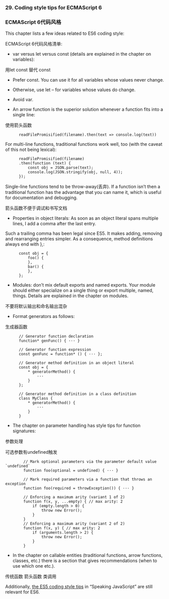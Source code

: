 ### 29. Coding style tips for ECMAScript 6
### ECMAScript 6代码风格

This chapter lists a few ideas related to ES6 coding style:

ECMAScript 6代码风格清单:

* var versus let versus const (details are explained in the chapter on variables):

用let const 替代 const

  * Prefer const. You can use it for all variables whose values never change.

  * Otherwise, use let – for variables whose values do change.

  * Avoid var.


* An arrow function is the superior solution whenever a function fits into a single line:

使用箭头函数

          readFilePromisified(filename).then(text => console.log(text))

For multi-line functions, traditional functions work well, too (with the caveat of this not being lexical):

          readFilePromisified(filename)
          .then(function (text) {
              const obj = JSON.parse(text);
              console.log(JSON.stringify(obj, null, 4));
          });

Single-line functions tend to be throw-away(丢弃). If a function isn’t then a traditional function has the advantage that you can name it, which is useful for documentation and debugging.

箭头函数不便于调试和书写文档

* Properties in object literals: As soon as an object literal spans multiple lines, I add a comma after the last entry.

Such a trailing comma has been legal since ES5. It makes adding, removing and rearranging entries simpler. As a consequence, method definitions always end with },:


          const obj = {
              foo() {
              },
              bar() {
              },
          };

* Modules: don’t mix default exports and named exports. Your module should either specialize on a single thing or export multiple, named, things. Details are explained in the chapter on modules.

不要将默认输出和命名输出混杂

* Format generators as follows:

生成器函数

          // Generator function declaration
          function* genFunc() { ··· }

          // Generator function expression
          const genFunc = function* () { ··· };

          // Generator method definition in an object literal
          const obj = {
              * generatorMethod() {
                  ···
              }
          };

          // Generator method definition in a class definition
          class MyClass {
              * generatorMethod() {
                  ···
              }
          }

* The chapter on parameter handling has style tips for function signatures:

参数处理

可选参数有undefined触发

            // Mark optional parameters via the parameter default value `undefined`
            function foo(optional = undefined) { ··· }

            // Mark required parameters via a function that throws an exception
            function foo(required = throwException()) { ··· }

            // Enforcing a maximum arity (variant 1 of 2)
            function f(x, y, ...empty) { // max arity: 2
                if (empty.length > 0) {
                    throw new Error();
                }
            }
            // Enforcing a maximum arity (variant 2 of 2)
            function f(x, y) { // max arity: 2
                if (arguments.length > 2) {
                    throw new Error();
                }
            }

* In the chapter on callable entities (traditional functions, arrow functions, classes, etc.) there is a section that gives recommendations (when to use which one etc.).

传统函数 箭头函数 类调用

Additionally, [the ES5 coding style tips](http://speakingjs.com/es5/ch26.html) in “Speaking JavaScript” are still relevant for ES6.
